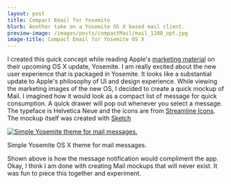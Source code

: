 ```yaml
---
layout: post
title: Compact Email for Yosemite 
blurb: Another take on a Yosemite OS X based mail client. 
preview-image: /images/posts/compactMail/mail_1200_opt.jpg
image-title: Compact Email for Yosemite OS X 
---
```


I created this quick concept while reading Apple's [marketing material](http://www.apple.com/osx/preview/) on their upcoming OS X update, Yosemite. I am really excited about the new user experience that is packaged in Yosemite.  It looks like a substantial update to Apple's philosophy of UI and design experience.  While viewing the marketing images of the new OS, I decided to create a quick mockup of Mail.  I imagined how it would look as a compact list of message for quick consumption. A quick drawer will pop out whenever you select a message. 
The typeface is Helvetica Neue and the icons are from [Streamline Icons](http://www.streamlineicons.com/).  The mockup itself was created with [Sketch](http://bohemiancoding.com/sketch/)

<div class="post-image">
  <a href="/images/posts/compactMail/mail_notification_opt.jpg" data-imagelightbox="b"><img src="/images/posts/compactMail/mail_notification_opt.jpg" title="Simple Yosemite theme for mail messages." alt="Simple Yosemite theme for mail messages."/></a>
  <p class="caption">Simple Yosemite OS X theme for mail messages.</p>
</div> 

Shown above is how the message notification would compliment the app. Okay, I think I am done with creating Mail mockups that will never exist.  It was fun to piece this together and experiment. 
